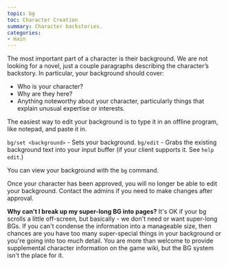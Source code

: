 ```yaml
---
topic: bg
toc: Character Creation
summary: Character backstories.
categories:
- main
---
```

The most important part of a character is their background. We are not looking for a novel, just a couple paragraphs describing the character’s backstory.  In particular, your background should cover:
    
* Who is your character?
* Why are they here?
* Anything noteworthy about your character, particularly things that explain unusual expertise or interests.

The easiest way to edit your background is to type it in an offline program, like notepad, and paste it in.

`bg/set <background>` - Sets your background.
`bg/edit` - Grabs the existing background text into your input 
       buffer (if your client supports it.  See `help edit`.)
       
You can view your background with the `bg` command.

Once your character has been approved, you will no longer be able to edit your background.  Contact the admins if you need to make changes after approval.

**Why can't I break up my super-long BG into pages?**
It's OK if your bg scrolls a little off-screen, but basically - we don't need or want super-long BGs. If you can't condense the information into a manageable size, then chances are you have too many super-special things in your background or you're going into too much detail.  You are more than welcome to provide supplemental character information on the game wiki, but the BG system isn't the place for it.
